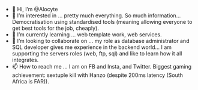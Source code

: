 - 👋 Hi, I’m @Alocyte
- 👀 I’m interested in ...
  pretty much everything. So much information... Democratisation using standardised tools (meaning allowing everyone to get best tools for the job, cheaply).
- 🌱 I’m currently learning ...
  web template work, web services. 
- 💞️ I’m looking to collaborate on ...
  my role as database administrator and SQL developer gives me experience in the backend world... I am supporting the servers roles (web, ftp, sql) and like to learn how it all integrates.
- 📫 How to reach me ...
  I am on FB and Insta, and Twitter.
  Biggest gaming achievement: sextuple kill with Hanzo (despite 200ms latency (South Africa is FAR)).

<!---
Alocyte/Alocyte is a ✨ special ✨ repository because its `README.md` (this file) appears on your GitHub profile.
You can click the Preview link to take a look at your changes.
--->

